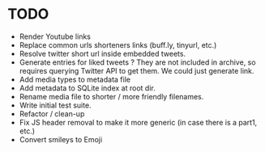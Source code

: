 # TODO

- Render Youtube links
- Replace common urls shorteners links (buff.ly, tinyurl, etc.)
- Resolve twitter short url inside embedded tweets.
- Generate entries for liked tweets ? They are not included in archive, so requires querying Twitter API to get them.
  We could just generate link.
- Add media types to metadata file
- Add metadata to SQLite index at root dir.
- Rename media file to shorter / more friendly filenames.
- Write initial test suite.
- Refactor / clean-up
- Fix JS header removal to make it more generic (in case there is a part1, etc.)
- Convert smileys to Emoji